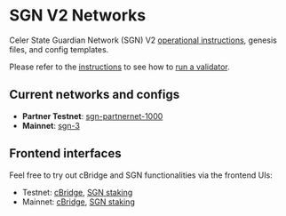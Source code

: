 # SGN V2 Networks

Celer State Guardian Network (SGN) V2 [operational instructions](./docs/), genesis files, and config templates.

Please refer to the [instructions](./docs/) to see how to [run a validator](./docs/validator.md).

## Current networks and configs

- **Partner Testnet**: [sgn-partnernet-1000](./sgn-partnernet-1000/)
- **Mainnet**: [sgn-3](./sgn-3/)

## Frontend interfaces

Feel free to try out cBridge and SGN functionalities via the frontend UIs:

- Testnet: [cBridge](https://cbridge-partner-testnet.celer.network/), [SGN staking](https://sgn-partner-testnet.celer.network/)
- Mainnet: [cBridge](https://cbridge.celer.network/), [SGN staking](https://sgn.celer.network/)
